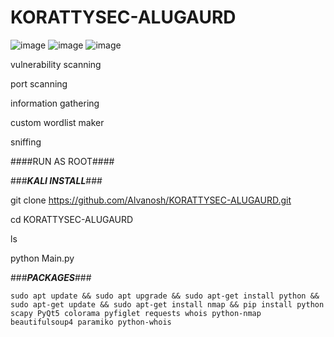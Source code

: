 # KORATTYSEC-ALUGAURD
![image](https://github.com/Alvanosh/KORATTYSEC-ALUGAURD/assets/130237055/a997acd3-f496-4421-ae6f-b2f387eec690)
![image](https://github.com/Alvanosh/KORATTYSEC-ALUGAURD/assets/130237055/8570b348-2e14-4293-bb49-e8e4bebac2ca)
![image](https://github.com/Alvanosh/KORATTYSEC-ALUGAURD/assets/130237055/fa80178f-5bcf-4cae-8c90-5f63ea64a443)

vulnerability scanning

port scanning 

information gathering

custom wordlist maker

sniffing



####RUN AS ROOT####


###***KALI INSTALL***###

git clone https://github.com/Alvanosh/KORATTYSEC-ALUGAURD.git

cd KORATTYSEC-ALUGAURD

ls

python Main.py




###***PACKAGES***###

```sudo apt update && sudo apt upgrade && sudo apt-get install python && sudo apt-get update && sudo apt-get install nmap && pip install python scapy PyQt5 colorama pyfiglet requests whois python-nmap beautifulsoup4 paramiko python-whois```




